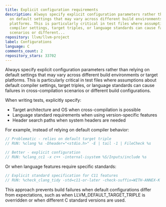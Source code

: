 ```yaml
---
title: Explicit configuration requirements
description: Always specify explicit configuration parameters rather than relying
  on default settings that may vary across different build environments or target
  platforms. This is particularly critical in test files where assumptions about default
  compiler settings, target triples, or language standards can cause failures in cross-compilation
  scenarios or different...
repository: llvm/llvm-project
label: Configurations
language: C
comments_count: 2
repository_stars: 33702
---
```


Always specify explicit configuration parameters rather than relying on default settings that may vary across different build environments or target platforms. This is particularly critical in test files where assumptions about default compiler settings, target triples, or language standards can cause failures in cross-compilation scenarios or different build configurations.

When writing tests, explicitly specify:
- Target architecture and OS when cross-compilation is possible
- Language standard requirements when using version-specific features
- Header search paths when system headers are needed

For example, instead of relying on default compiler behavior:
```c
// Problematic - relies on default target triple
// RUN: %clang %s -Dheader="<stdio.h>" -E | tail -1 | FileCheck %s

// Better - explicit configuration
// RUN: %clang_cc1 -x c++ -internal-isystem %S/Inputs/include %s
```

Or when language features require specific standards:
```c
// Explicit standard specification for C11 features
// RUN: %check_clang_tidy -std=c11-or-later -check-suffix=WITH-ANNEX-K %s
```

This approach prevents build failures when default configurations differ from expectations, such as when LLVM_DEFAULT_TARGET_TRIPLE is overridden or when different C standard versions are used.